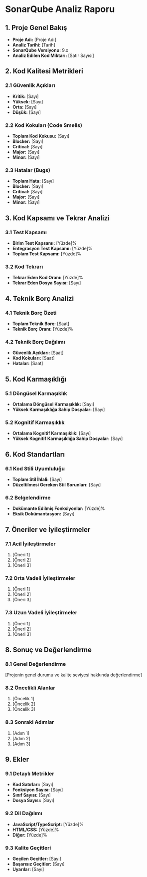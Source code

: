 # SonarQube Analiz Raporu

## 1. Proje Genel Bakış
- **Proje Adı:** [Proje Adı]
- **Analiz Tarihi:** [Tarih]
- **SonarQube Versiyonu:** 9.x
- **Analiz Edilen Kod Miktarı:** [Satır Sayısı]

## 2. Kod Kalitesi Metrikleri

### 2.1 Güvenlik Açıkları
- **Kritik:** [Sayı]
- **Yüksek:** [Sayı]
- **Orta:** [Sayı]
- **Düşük:** [Sayı]

### 2.2 Kod Kokuları (Code Smells)
- **Toplam Kod Kokusu:** [Sayı]
- **Blocker:** [Sayı]
- **Critical:** [Sayı]
- **Major:** [Sayı]
- **Minor:** [Sayı]

### 2.3 Hatalar (Bugs)
- **Toplam Hata:** [Sayı]
- **Blocker:** [Sayı]
- **Critical:** [Sayı]
- **Major:** [Sayı]
- **Minor:** [Sayı]

## 3. Kod Kapsamı ve Tekrar Analizi

### 3.1 Test Kapsamı
- **Birim Test Kapsamı:** [Yüzde]%
- **Entegrasyon Test Kapsamı:** [Yüzde]%
- **Toplam Test Kapsamı:** [Yüzde]%

### 3.2 Kod Tekrarı
- **Tekrar Eden Kod Oranı:** [Yüzde]%
- **Tekrar Eden Dosya Sayısı:** [Sayı]

## 4. Teknik Borç Analizi

### 4.1 Teknik Borç Özeti
- **Toplam Teknik Borç:** [Saat]
- **Teknik Borç Oranı:** [Yüzde]%

### 4.2 Teknik Borç Dağılımı
- **Güvenlik Açıkları:** [Saat]
- **Kod Kokuları:** [Saat]
- **Hatalar:** [Saat]

## 5. Kod Karmaşıklığı

### 5.1 Döngüsel Karmaşıklık
- **Ortalama Döngüsel Karmaşıklık:** [Sayı]
- **Yüksek Karmaşıklığa Sahip Dosyalar:** [Sayı]

### 5.2 Kognitif Karmaşıklık
- **Ortalama Kognitif Karmaşıklık:** [Sayı]
- **Yüksek Kognitif Karmaşıklığa Sahip Dosyalar:** [Sayı]

## 6. Kod Standartları

### 6.1 Kod Stili Uyumluluğu
- **Toplam Stil İhlali:** [Sayı]
- **Düzeltilmesi Gereken Stil Sorunları:** [Sayı]

### 6.2 Belgelendirme
- **Dokümante Edilmiş Fonksiyonlar:** [Yüzde]%
- **Eksik Dokümantasyon:** [Sayı]

## 7. Öneriler ve İyileştirmeler

### 7.1 Acil İyileştirmeler
1. [Öneri 1]
2. [Öneri 2]
3. [Öneri 3]

### 7.2 Orta Vadeli İyileştirmeler
1. [Öneri 1]
2. [Öneri 2]
3. [Öneri 3]

### 7.3 Uzun Vadeli İyileştirmeler
1. [Öneri 1]
2. [Öneri 2]
3. [Öneri 3]

## 8. Sonuç ve Değerlendirme

### 8.1 Genel Değerlendirme
[Projenin genel durumu ve kalite seviyesi hakkında değerlendirme]

### 8.2 Öncelikli Alanlar
1. [Öncelik 1]
2. [Öncelik 2]
3. [Öncelik 3]

### 8.3 Sonraki Adımlar
1. [Adım 1]
2. [Adım 2]
3. [Adım 3]

## 9. Ekler

### 9.1 Detaylı Metrikler
- **Kod Satırları:** [Sayı]
- **Fonksiyon Sayısı:** [Sayı]
- **Sınıf Sayısı:** [Sayı]
- **Dosya Sayısı:** [Sayı]

### 9.2 Dil Dağılımı
- **JavaScript/TypeScript:** [Yüzde]%
- **HTML/CSS:** [Yüzde]%
- **Diğer:** [Yüzde]%

### 9.3 Kalite Geçitleri
- **Geçilen Geçitler:** [Sayı]
- **Başarısız Geçitler:** [Sayı]
- **Uyarılar:** [Sayı] 